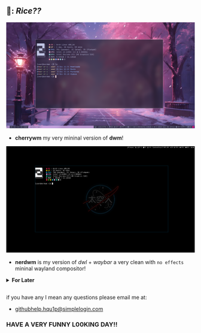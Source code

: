 🍧: *Rice??*
------------------

![Preview](./assets/screenshots/2023-12-08_21-32.png
)
* **cherrywm** my very mininal version of **dwm**!

![Preview](./assets/screenshots/dwl-NASA-Default.png)
* **nerdwm** is my version of *dwl* + *waybar* a very clean with ```no effects``` mininal wayland compositor!

<details>
<summary><b>For Later</b></summary>

* The Best of the Best: Bspwm

* EZ to use goat **da i3!**

* Hyprland wayland's very **Gucci** Like *Wayland Compositor*

* WayFire wayland's very **flashy** and *unique* window manager

</details>

## 
if you have any I mean any questions please email me at: 

* githubhelp.hqu1p@simplelogin.com

### **HAVE A VERY FUNNY L00KING DAY!!**
